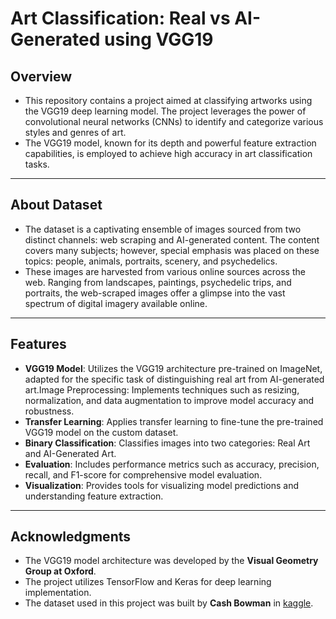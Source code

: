 # Art Classification: Real vs AI-Generated using VGG19

## Overview

-  This repository contains a project aimed at classifying artworks using the VGG19 deep learning model. The project leverages the power of convolutional neural networks (CNNs) to identify and categorize various styles and genres of art.
-  The VGG19 model, known for its depth and powerful feature extraction capabilities, is employed to achieve high accuracy in art classification tasks.

---

## About Dataset

-  The dataset is a captivating ensemble of images sourced from two distinct channels: web scraping and AI-generated content. The content covers many subjects; however, special emphasis was placed on these topics: people, animals, portraits, scenery, and psychedelics.
-  These images are harvested from various online sources across the web. Ranging from landscapes, paintings, psychedelic trips, and portraits, the web-scraped images offer a glimpse into the vast spectrum of digital imagery available online.

---

## Features

  -  **VGG19 Model**: Utilizes the VGG19 architecture pre-trained on ImageNet, adapted for the specific task of distinguishing real art from AI-generated art.Image Preprocessing: Implements techniques such as resizing, normalization, and data augmentation to improve model accuracy and robustness.
  -  **Transfer Learning**: Applies transfer learning to fine-tune the pre-trained VGG19 model on the custom dataset.
  -  **Binary Classification**: Classifies images into two categories: Real Art and AI-Generated Art.
  -  **Evaluation**: Includes performance metrics such as accuracy, precision, recall, and F1-score for comprehensive model evaluation.
  -  **Visualization**: Provides tools for visualizing model predictions and understanding feature extraction.

---

## Acknowledgments
  -  The VGG19 model architecture was developed by the **Visual Geometry Group at Oxford**.
  -  The project utilizes TensorFlow and Keras for deep learning implementation.
  -  The dataset used in this project was built by **Cash Bowman** in [kaggle](https://www.kaggle.com/datasets/cashbowman/ai-generated-images-vs-real-images).


